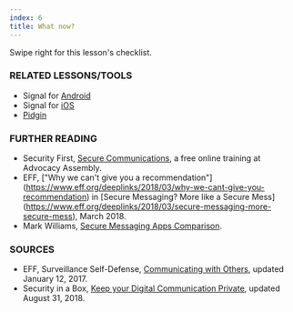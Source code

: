 ```yaml
---
index: 6
title: What now?
---
```

Swipe right for this lesson's checklist.

### RELATED LESSONS/TOOLS

*   Signal for [Android](umbrella://lesson/signal-for-android)
*	Signal for [iOS](umbrella://lesson/signal-for-iOS)
*  	[Pidgin](umbrella://lesson/pidgin)

### FURTHER READING

* 	Security First, [Secure Communications](https://advocacyassembly.org/en/courses/33/#/chapter/1/lesson/1), a free online training at Advocacy Assembly. 
*	EFF, ["Why we can't give you a recommendation"] (https://www.eff.org/deeplinks/2018/03/why-we-cant-give-you-recommendation) in [Secure Messaging? More like a Secure Mess] (https://www.eff.org/deeplinks/2018/03/secure-messaging-more-secure-mess), March 2018.
* Mark Williams, [Secure Messaging Apps Comparison](https://www.securemessagingapps.com/about/).

### SOURCES

*   EFF, Surveillance Self-Defense, [Communicating with Others](https://ssd.eff.org/en/module/communicating-others), updated January 12, 2017.
*   Security in a Box, [Keep your Digital Communication Private](https://securityinabox.org/en/guide/secure-communication/), updated August 31, 2018.